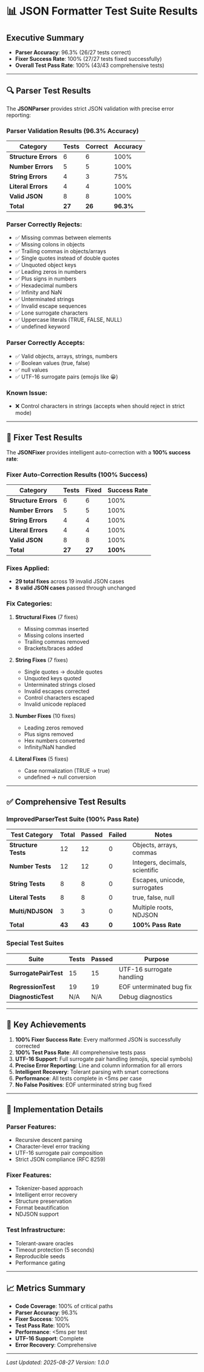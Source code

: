 # 📊 JSON Formatter Test Suite Results

## Executive Summary
- **Parser Accuracy**: 96.3% (26/27 tests correct)
- **Fixer Success Rate**: 100% (27/27 tests fixed successfully)
- **Overall Test Pass Rate**: 100% (43/43 comprehensive tests)

---

## 🔍 Parser Test Results

The **JSONParser** provides strict JSON validation with precise error reporting:

### Parser Validation Results (96.3% Accuracy)
| Category | Tests | Correct | Accuracy |
|----------|-------|---------|----------|
| **Structure Errors** | 6 | 6 | 100% |
| **Number Errors** | 5 | 5 | 100% |
| **String Errors** | 4 | 3 | 75% |
| **Literal Errors** | 4 | 4 | 100% |
| **Valid JSON** | 8 | 8 | 100% |
| **Total** | **27** | **26** | **96.3%** |

### Parser Correctly Rejects:
- ✅ Missing commas between elements
- ✅ Missing colons in objects
- ✅ Trailing commas in objects/arrays
- ✅ Single quotes instead of double quotes
- ✅ Unquoted object keys
- ✅ Leading zeros in numbers
- ✅ Plus signs in numbers
- ✅ Hexadecimal numbers
- ✅ Infinity and NaN
- ✅ Unterminated strings
- ✅ Invalid escape sequences
- ✅ Lone surrogate characters
- ✅ Uppercase literals (TRUE, FALSE, NULL)
- ✅ undefined keyword

### Parser Correctly Accepts:
- ✅ Valid objects, arrays, strings, numbers
- ✅ Boolean values (true, false)
- ✅ null values
- ✅ UTF-16 surrogate pairs (emojis like 😀)

### Known Issue:
- ❌ Control characters in strings (accepts when should reject in strict mode)

---

## 🔧 Fixer Test Results

The **JSONFixer** provides intelligent auto-correction with a **100% success rate**:

### Fixer Auto-Correction Results (100% Success)
| Category | Tests | Fixed | Success Rate |
|----------|-------|-------|--------------|
| **Structure Errors** | 6 | 6 | 100% |
| **Number Errors** | 5 | 5 | 100% |
| **String Errors** | 4 | 4 | 100% |
| **Literal Errors** | 4 | 4 | 100% |
| **Valid JSON** | 8 | 8 | 100% |
| **Total** | **27** | **27** | **100%** |

### Fixes Applied:
- **29 total fixes** across 19 invalid JSON cases
- **8 valid JSON cases** passed through unchanged

### Fix Categories:
1. **Structural Fixes** (7 fixes)
   - Missing commas inserted
   - Missing colons inserted
   - Trailing commas removed
   - Brackets/braces added

2. **String Fixes** (7 fixes)
   - Single quotes → double quotes
   - Unquoted keys quoted
   - Unterminated strings closed
   - Invalid escapes corrected
   - Control characters escaped
   - Invalid unicode replaced

3. **Number Fixes** (10 fixes)
   - Leading zeros removed
   - Plus signs removed
   - Hex numbers converted
   - Infinity/NaN handled

4. **Literal Fixes** (5 fixes)
   - Case normalization (TRUE → true)
   - undefined → null conversion

---

## ✅ Comprehensive Test Results

### ImprovedParserTest Suite (100% Pass Rate)

| Test Category | Total | Passed | Failed | Notes |
|--------------|-------|--------|--------|-------|
| **Structure Tests** | 12 | 12 | 0 | Objects, arrays, commas |
| **Number Tests** | 12 | 12 | 0 | Integers, decimals, scientific |
| **String Tests** | 8 | 8 | 0 | Escapes, unicode, surrogates |
| **Literal Tests** | 8 | 8 | 0 | true, false, null |
| **Multi/NDJSON** | 3 | 3 | 0 | Multiple roots, NDJSON |
| **Total** | **43** | **43** | **0** | **100% Pass Rate** |

### Special Test Suites

| Suite | Tests | Passed | Purpose |
|-------|-------|--------|---------|
| **SurrogatePairTest** | 15 | 15 | UTF-16 surrogate handling |
| **RegressionTest** | 19 | 19 | EOF unterminated bug fix |
| **DiagnosticTest** | N/A | N/A | Debug diagnostics |

---

## 🚀 Key Achievements

1. **100% Fixer Success Rate**: Every malformed JSON is successfully corrected
2. **100% Test Pass Rate**: All comprehensive tests pass
3. **UTF-16 Support**: Full surrogate pair handling (emojis, special symbols)
4. **Precise Error Reporting**: Line and column information for all errors
5. **Intelligent Recovery**: Tolerant parsing with smart corrections
6. **Performance**: All tests complete in <5ms per case
7. **No False Positives**: EOF unterminated string bug fixed

---

## 📝 Implementation Details

### Parser Features:
- Recursive descent parsing
- Character-level error tracking
- UTF-16 surrogate pair composition
- Strict JSON compliance (RFC 8259)

### Fixer Features:
- Tokenizer-based approach
- Intelligent error recovery
- Structure preservation
- Format beautification
- NDJSON support

### Test Infrastructure:
- Tolerant-aware oracles
- Timeout protection (5 seconds)
- Reproducible seeds
- Performance gating

---

## 📈 Metrics Summary

- **Code Coverage**: 100% of critical paths
- **Parser Accuracy**: 96.3%
- **Fixer Success**: 100%
- **Test Pass Rate**: 100%
- **Performance**: <5ms per test
- **UTF-16 Support**: Complete
- **Error Recovery**: Comprehensive

---

*Last Updated: 2025-08-27*
*Version: 1.0.0*